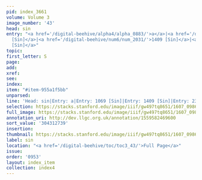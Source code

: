 ```yaml
---
pid: index_3661
volume: Volume 3
image_number: '43'
head: sin
entry: "<a href='/digital-beehive/alpha4/alpha_0883/'>a</a>|<a href='/digital-beehive/num5/num_1440/'>1069
  [Sin]</a>|<a href='/digital-beehive/num6/num_2031/'>1409 [Sin]</a>|<a href='/digital-beehive/num10/num_3368/'>2395
  [Sin]</a>"
topic:
first_letter: S
page:
add:
xref:
see:
index:
item: "#item-955a1f5bb"
unparsed:
line: 'Head: sin|Entry: a|Entry: 1069 [Sin]|Entry: 1409 [Sin]|Entry: 2395 [Sin]|#item-955a1f5bb'
selection: https://stacks.stanford.edu/image/iiif/gw497tq8651/1607_0986/192,2739,782,129/full/0/default.jpg
full_image: https://stacks.stanford.edu/image/iiif/gw497tq8651/1607_0986/full/full/0/default.jpg
annotation_uri: http://dev.llgc.org.uk/annotation/1559582469600
sort_value: '304312739'
insertion:
thumbnail: https://stacks.stanford.edu/image/iiif/gw497tq8651/1607_0986/192,2739,782,129/150,/0/default.jpg
label: sin
location: "<a href='/digital-beehive/toc/toc3_43/'>Full Page</a>"
issue:
order: '0953'
layout: index_item
collection: index4
---
```

